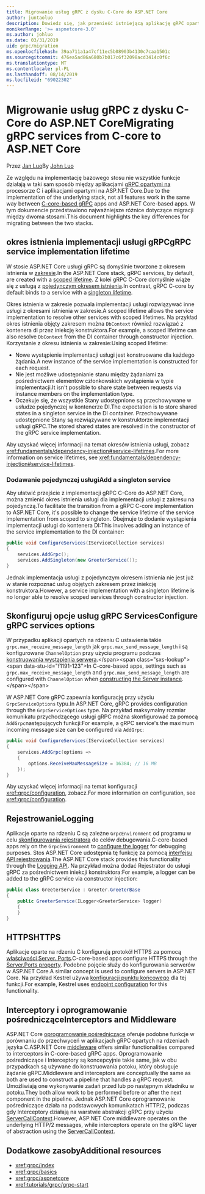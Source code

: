 ```yaml
---
title: Migrowanie usług gRPC z dysku C-Core do ASP.NET Core
author: juntaoluo
description: Dowiedz się, jak przenieść istniejącą aplikację gRPC opartą na procesorze C do uruchamiania na stosie ASP.NET Core.
monikerRange: '>= aspnetcore-3.0'
ms.author: johluo
ms.date: 03/31/2019
uid: grpc/migration
ms.openlocfilehash: 39aa711a1a47cf11ec5b08903b4130c7caa1501c
ms.sourcegitcommit: 476ea5ad86a680b7b017c6f32098acd3414c0f6c
ms.translationtype: MT
ms.contentlocale: pl-PL
ms.lasthandoff: 08/14/2019
ms.locfileid: "69022302"
---
```

# <a name="migrating-grpc-services-from-c-core-to-aspnet-core"></a><span data-ttu-id="f1191-103">Migrowanie usług gRPC z dysku C-Core do ASP.NET Core</span><span class="sxs-lookup"><span data-stu-id="f1191-103">Migrating gRPC services from C-core to ASP.NET Core</span></span>

<span data-ttu-id="f1191-104">Przez [Jan Luo](https://github.com/juntaoluo)</span><span class="sxs-lookup"><span data-stu-id="f1191-104">By [John Luo](https://github.com/juntaoluo)</span></span>

<span data-ttu-id="f1191-105">Ze względu na implementację bazowego stosu nie wszystkie funkcje działają w taki sam sposób między aplikacjami [gRPC opartymi na](https://grpc.io/blog/grpc-stacks) procesorze C i aplikacjami opartymi na ASP.NET Core.</span><span class="sxs-lookup"><span data-stu-id="f1191-105">Due to the implementation of the underlying stack, not all features work in the same way between [C-core-based gRPC](https://grpc.io/blog/grpc-stacks) apps and ASP.NET Core-based apps.</span></span> <span data-ttu-id="f1191-106">W tym dokumencie przedstawiono najważniejsze różnice dotyczące migracji między dwoma stosami.</span><span class="sxs-lookup"><span data-stu-id="f1191-106">This document highlights the key differences for migrating between the two stacks.</span></span>

## <a name="grpc-service-implementation-lifetime"></a><span data-ttu-id="f1191-107">okres istnienia implementacji usługi gRPC</span><span class="sxs-lookup"><span data-stu-id="f1191-107">gRPC service implementation lifetime</span></span>

<span data-ttu-id="f1191-108">W stosie ASP.NET Core usługi gRPC są domyślnie tworzone z okresem istnienia w [zakresie](xref:fundamentals/dependency-injection#service-lifetimes).</span><span class="sxs-lookup"><span data-stu-id="f1191-108">In the ASP.NET Core stack, gRPC services, by default, are created with a [scoped lifetime](xref:fundamentals/dependency-injection#service-lifetimes).</span></span> <span data-ttu-id="f1191-109">Z kolei gRPC C-Core domyślnie wiąże się z usługą z [pojedynczym okresem istnienia](xref:fundamentals/dependency-injection#service-lifetimes).</span><span class="sxs-lookup"><span data-stu-id="f1191-109">In contrast, gRPC C-core by default binds to a service with a [singleton lifetime](xref:fundamentals/dependency-injection#service-lifetimes).</span></span>

<span data-ttu-id="f1191-110">Okres istnienia w zakresie pozwala implementacji usługi rozwiązywać inne usługi z okresami istnienia w zakresie.</span><span class="sxs-lookup"><span data-stu-id="f1191-110">A scoped lifetime allows the service implementation to resolve other services with scoped lifetimes.</span></span> <span data-ttu-id="f1191-111">Na przykład okres istnienia objęty zakresem można `DbContext` również rozwiązać z kontenera di przez iniekcję konstruktora.</span><span class="sxs-lookup"><span data-stu-id="f1191-111">For example, a scoped lifetime can also resolve `DbContext` from the DI container through constructor injection.</span></span> <span data-ttu-id="f1191-112">Korzystanie z okresu istnienia w zakresie:</span><span class="sxs-lookup"><span data-stu-id="f1191-112">Using scoped lifetime:</span></span>

* <span data-ttu-id="f1191-113">Nowe wystąpienie implementacji usługi jest konstruowane dla każdego żądania.</span><span class="sxs-lookup"><span data-stu-id="f1191-113">A new instance of the service implementation is constructed for each request.</span></span>
* <span data-ttu-id="f1191-114">Nie jest możliwe udostępnianie stanu między żądaniami za pośrednictwem elementów członkowskich wystąpienia w typie implementacji.</span><span class="sxs-lookup"><span data-stu-id="f1191-114">It isn't possible to share state between requests via instance members on the implementation type.</span></span>
* <span data-ttu-id="f1191-115">Oczekuje się, że wszystkie Stany udostępnione są przechowywane w usłudze pojedynczej w kontenerze DI.</span><span class="sxs-lookup"><span data-stu-id="f1191-115">The expectation is to store shared states in a singleton service in the DI container.</span></span> <span data-ttu-id="f1191-116">Przechowywane udostępnione Stany są rozwiązywane w konstruktorze implementacji usługi gRPC.</span><span class="sxs-lookup"><span data-stu-id="f1191-116">The stored shared states are resolved in the constructor of the gRPC service implementation.</span></span>

<span data-ttu-id="f1191-117">Aby uzyskać więcej informacji na temat okresów istnienia usługi, zobacz <xref:fundamentals/dependency-injection#service-lifetimes>.</span><span class="sxs-lookup"><span data-stu-id="f1191-117">For more information on service lifetimes, see <xref:fundamentals/dependency-injection#service-lifetimes>.</span></span>

### <a name="add-a-singleton-service"></a><span data-ttu-id="f1191-118">Dodawanie pojedynczej usługi</span><span class="sxs-lookup"><span data-stu-id="f1191-118">Add a singleton service</span></span>

<span data-ttu-id="f1191-119">Aby ułatwić przejście z implementacji gRPC C-Core do ASP.NET Core, można zmienić okres istnienia usługi dla implementacji usługi z zakresu na pojedynczą.</span><span class="sxs-lookup"><span data-stu-id="f1191-119">To facilitate the transition from a gRPC C-core implementation to ASP.NET Core, it's possible to change the service lifetime of the service implementation from scoped to singleton.</span></span> <span data-ttu-id="f1191-120">Obejmuje to dodanie wystąpienia implementacji usługi do kontenera DI:</span><span class="sxs-lookup"><span data-stu-id="f1191-120">This involves adding an instance of the service implementation to the DI container:</span></span>

```csharp
public void ConfigureServices(IServiceCollection services)
{
    services.AddGrpc();
    services.AddSingleton(new GreeterService());
}
```

<span data-ttu-id="f1191-121">Jednak implementacja usługi z pojedynczym okresem istnienia nie jest już w stanie rozpoznać usług objętych zakresem przez iniekcję konstruktora.</span><span class="sxs-lookup"><span data-stu-id="f1191-121">However, a service implementation with a singleton lifetime is no longer able to resolve scoped services through constructor injection.</span></span>

## <a name="configure-grpc-services-options"></a><span data-ttu-id="f1191-122">Skonfiguruj opcje usług gRPC Services</span><span class="sxs-lookup"><span data-stu-id="f1191-122">Configure gRPC services options</span></span>

<span data-ttu-id="f1191-123">W przypadku aplikacji opartych na rdzeniu C ustawienia takie `grpc.max_receive_message_length` jak `grpc.max_send_message_length` i są konfigurowane `ChannelOption` przy użyciu programu podczas [konstruowania wystąpienia serwera](https://grpc.io/grpc/csharp/api/Grpc.Core.Server.html#Grpc_Core_Server__ctor_System_Collections_Generic_IEnumerable_Grpc_Core_ChannelOption__).</span><span class="sxs-lookup"><span data-stu-id="f1191-123">In C-core-based apps, settings such as `grpc.max_receive_message_length` and `grpc.max_send_message_length` are configured with `ChannelOption` when [constructing the Server instance](https://grpc.io/grpc/csharp/api/Grpc.Core.Server.html#Grpc_Core_Server__ctor_System_Collections_Generic_IEnumerable_Grpc_Core_ChannelOption__).</span></span>

<span data-ttu-id="f1191-124">W ASP.NET Core gRPC zapewnia konfigurację przy użyciu `GrpcServiceOptions` typu.</span><span class="sxs-lookup"><span data-stu-id="f1191-124">In ASP.NET Core, gRPC provides configuration through the `GrpcServiceOptions` type.</span></span> <span data-ttu-id="f1191-125">Na przykład maksymalny rozmiar komunikatu przychodzącego usługi gRPC można skonfigurować za pomocą `AddGrpc`następujących funkcji:</span><span class="sxs-lookup"><span data-stu-id="f1191-125">For example, a gRPC service's the maximum incoming message size can be configured via `AddGrpc`:</span></span>

```csharp
public void ConfigureServices(IServiceCollection services)
{
    services.AddGrpc(options =>
    {
        options.ReceiveMaxMessageSize = 16384; // 16 MB
    });
}
```

<span data-ttu-id="f1191-126">Aby uzyskać więcej informacji na temat konfiguracji <xref:grpc/configuration>, zobacz.</span><span class="sxs-lookup"><span data-stu-id="f1191-126">For more information on configuration, see <xref:grpc/configuration>.</span></span>

## <a name="logging"></a><span data-ttu-id="f1191-127">Rejestrowanie</span><span class="sxs-lookup"><span data-stu-id="f1191-127">Logging</span></span>

<span data-ttu-id="f1191-128">Aplikacje oparte na rdzeniu C są zależne `GrpcEnvironment` od programu w celu [skonfigurowania rejestratora](https://grpc.io/grpc/csharp/api/Grpc.Core.GrpcEnvironment.html?q=size#Grpc_Core_GrpcEnvironment_SetLogger_Grpc_Core_Logging_ILogger_) do celów debugowania.</span><span class="sxs-lookup"><span data-stu-id="f1191-128">C-core-based apps rely on the `GrpcEnvironment` to [configure the logger](https://grpc.io/grpc/csharp/api/Grpc.Core.GrpcEnvironment.html?q=size#Grpc_Core_GrpcEnvironment_SetLogger_Grpc_Core_Logging_ILogger_) for debugging purposes.</span></span> <span data-ttu-id="f1191-129">Stos ASP.NET Core udostępnia tę funkcję za pomocą [interfejsu API rejestrowania](xref:fundamentals/logging/index).</span><span class="sxs-lookup"><span data-stu-id="f1191-129">The ASP.NET Core stack provides this functionality through the [Logging API](xref:fundamentals/logging/index).</span></span> <span data-ttu-id="f1191-130">Na przykład można dodać Rejestrator do usługi gRPC za pośrednictwem iniekcji konstruktora:</span><span class="sxs-lookup"><span data-stu-id="f1191-130">For example, a logger can be added to the gRPC service via constructor injection:</span></span>

```csharp
public class GreeterService : Greeter.GreeterBase
{
    public GreeterService(ILogger<GreeterService> logger)
    {
    }
}
```

## <a name="https"></a><span data-ttu-id="f1191-131">HTTPS</span><span class="sxs-lookup"><span data-stu-id="f1191-131">HTTPS</span></span>

<span data-ttu-id="f1191-132">Aplikacje oparte na rdzeniu C konfigurują protokół HTTPS za pomocą [właściwości Server. Ports](https://grpc.io/grpc/csharp/api/Grpc.Core.Server.html#Grpc_Core_Server_Ports).</span><span class="sxs-lookup"><span data-stu-id="f1191-132">C-core-based apps configure HTTPS through the [Server.Ports property](https://grpc.io/grpc/csharp/api/Grpc.Core.Server.html#Grpc_Core_Server_Ports).</span></span> <span data-ttu-id="f1191-133">Podobne pojęcie służy do konfigurowania serwerów w ASP.NET Core.</span><span class="sxs-lookup"><span data-stu-id="f1191-133">A similar concept is used to configure servers in ASP.NET Core.</span></span> <span data-ttu-id="f1191-134">Na przykład Kestrel używa [konfiguracji punktu końcowego](xref:fundamentals/servers/kestrel#endpoint-configuration) dla tej funkcji.</span><span class="sxs-lookup"><span data-stu-id="f1191-134">For example, Kestrel uses [endpoint configuration](xref:fundamentals/servers/kestrel#endpoint-configuration) for this functionality.</span></span>

## <a name="interceptors-and-middleware"></a><span data-ttu-id="f1191-135">Interceptory i oprogramowanie pośredniczące</span><span class="sxs-lookup"><span data-stu-id="f1191-135">Interceptors and Middleware</span></span>

<span data-ttu-id="f1191-136">ASP.NET Core [oprogramowanie pośredniczące](xref:fundamentals/middleware/index) oferuje podobne funkcje w porównaniu do przechwyceń w aplikacjach gRPC opartych na rdzeniach języka C.</span><span class="sxs-lookup"><span data-stu-id="f1191-136">ASP.NET Core [middleware](xref:fundamentals/middleware/index) offers similar functionalities compared to interceptors in C-core-based gRPC apps.</span></span> <span data-ttu-id="f1191-137">Oprogramowanie pośredniczące i Interceptory są koncepcyjnie takie same, jak w obu przypadkach są używane do konstruowania potoku, który obsługuje żądanie gRPC.</span><span class="sxs-lookup"><span data-stu-id="f1191-137">Middleware and interceptors are conceptually the same as both are used to construct a pipeline that handles a gRPC request.</span></span> <span data-ttu-id="f1191-138">Umożliwiają one wykonywanie zadań przed lub po następnym składniku w potoku.</span><span class="sxs-lookup"><span data-stu-id="f1191-138">They both allow work to be performed before or after the next component in the pipeline.</span></span> <span data-ttu-id="f1191-139">Jednak ASP.NET Core oprogramowanie pośredniczące działa na podstawowych komunikatach HTTP/2, podczas gdy Interceptory działają na warstwie abstrakcji gRPC przy użyciu [ServerCallContext](https://grpc.io/grpc/csharp/api/Grpc.Core.ServerCallContext.html).</span><span class="sxs-lookup"><span data-stu-id="f1191-139">However, ASP.NET Core middleware operates on the underlying HTTP/2 messages, while interceptors operate on the gRPC layer of abstraction using the [ServerCallContext](https://grpc.io/grpc/csharp/api/Grpc.Core.ServerCallContext.html).</span></span>

## <a name="additional-resources"></a><span data-ttu-id="f1191-140">Dodatkowe zasoby</span><span class="sxs-lookup"><span data-stu-id="f1191-140">Additional resources</span></span>

* <xref:grpc/index>
* <xref:grpc/basics>
* <xref:grpc/aspnetcore>
* <xref:tutorials/grpc/grpc-start>
